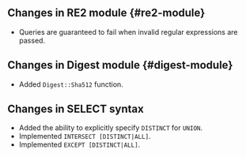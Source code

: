 ## Changes in RE2 module {#re2-module}

* Queries are guaranteed to fail when invalid regular expressions are passed.

## Changes in Digest module {#digest-module}

* Added `Digest::Sha512` function.

## Changes in SELECT syntax

* Added the ability to explicitly specify `DISTINCT` for `UNION`.
* Implemented `INTERSECT [DISTINCT|ALL]`.
* Implemented `EXCEPT [DISTINCT|ALL]`.
